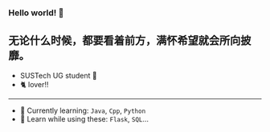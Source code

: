 ### Hello world! 🥳


无论什么时候，都要看着前方，满怀希望就会所向披靡。
---

- SUSTech UG student 🙇
- 🐈 lover!!

---

- 🌱 Currently learning: `Java`, `Cpp`, `Python`
- 🔭 Learn while using these: `Flask`, `SQL`...

<!--
**HeZean/HeZean** is a ✨ _special_ ✨ repository because its `README.md` (this file) appears on your GitHub profile.

Here are some ideas to get you started:

- 🔭 I’m currently working on ...
- 👯 I’m looking to collaborate on ...
- 🤔 I’m looking for help with ...
- 🥰 I have a great boyfriend ...
- 💬 Ask me about ...
- 📫 How to reach me: ...
- 😄 Pronouns: ...
- ⚡ Fun fact: ...
-->
